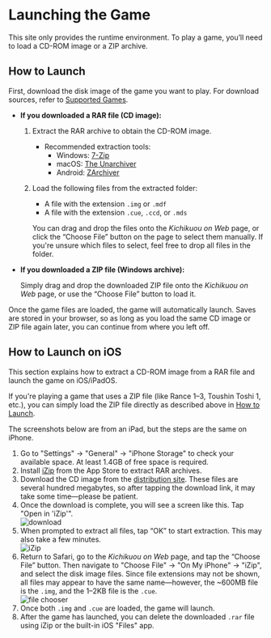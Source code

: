 # Launching the Game

This site only provides the runtime environment. To play a game, you’ll need to load a CD-ROM image or a ZIP archive.

## How to Launch

First, download the disk image of the game you want to play. For download sources, refer to [Supported Games](games.md).

- **If you downloaded a RAR file (CD image):**
    1. Extract the RAR archive to obtain the CD-ROM image.
        - Recommended extraction tools:
            - Windows: [7-Zip](https://www.7-zip.org/)
            - macOS: [The Unarchiver](https://itunes.apple.com/jp/app/the-unarchiver/id425424353)
            - Android: [ZArchiver](https://play.google.com/store/apps/details?id=ru.zdevs.zarchiver&hl=en)
    2. Load the following files from the extracted folder:
        - A file with the extension `.img` or `.mdf`
        - A file with the extension `.cue`, `.ccd`, or `.mds`

        You can drag and drop the files onto the *Kichikuou on Web* page, or click the “Choose File” button on the page to select them manually. If you're unsure which files to select, feel free to drop all files in the folder.

- **If you downloaded a ZIP file (Windows archive):**

    Simply drag and drop the downloaded ZIP file onto the *Kichikuou on Web* page, or use the “Choose File” button to load it.

Once the game files are loaded, the game will automatically launch.
Saves are stored in your browser, so as long as you load the same CD image or ZIP file again later, you can continue from where you left off.

## How to Launch on iOS

This section explains how to extract a CD-ROM image from a RAR file and launch the game on iOS/iPadOS.

If you're playing a game that uses a ZIP file (like Rance 1–3, Toushin Toshi 1, etc.), you can simply load the ZIP file directly as described above in [How to Launch](#how-to-launch).

The screenshots below are from an iPad, but the steps are the same on iPhone.

1. Go to "Settings" → "General" → "iPhone Storage" to check your available space. At least 1.4GB of free space is required.
2. Install [iZip](https://itunes.apple.com/jp/app/izip-zip%E5%9C%A7%E7%B8%AE-zip%E8%A7%A3%E5%87%8D-rar%E8%A7%A3%E5%87%8D%E3%81%AE%E3%81%9F%E3%82%81%E3%81%AE%E3%83%84%E3%83%BC%E3%83%AB/id413971331?mt=8) from the App Store to extract RAR archives.
3. Download the CD image from the [distribution site](https://alicefree.fastlast.org/). These files are several hundred megabytes, so after tapping the download link, it may take some time—please be patient.
4. Once the download is complete, you will see a screen like this. Tap "Open in 'iZip'".<br/>![download](images/ios-download.png)
5. When prompted to extract all files, tap “OK” to start extraction. This may also take a few minutes.<br/>![iZip](images/ios-izip.png)
6. Return to Safari, go to the *Kichikuou on Web* page, and tap the “Choose File” button. Then navigate to "Choose File" → "On My iPhone" → "iZip", and select the disk image files. Since file extensions may not be shown, all files may appear to have the same name—however, the ~600MB file is the `.img`, and the 1–2KB file is the `.cue`.<br/>![file chooser](images/ios-filer.png)
7. Once both `.img` and `.cue` are loaded, the game will launch.
8. After the game has launched, you can delete the downloaded `.rar` file using iZip or the built-in iOS "Files" app.